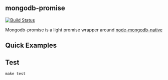 mongodb-promise
---------------

[![Build Status](https://travis-ci.org/jbong/mongodb-promise.svg?branch=master)](https://travis-ci.org/jbong/mongodb-promise)

Mongodb-promise is a light promise wrapper around [node-mongodb-native](https://github.com/mongodb/node-mongodb-native)


## Quick Examples


## Test

    make test